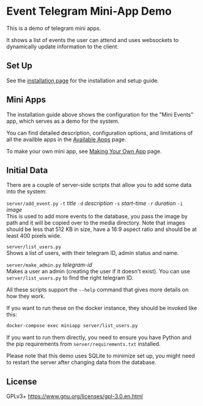 Event Telegram Mini-App Demo
============================

This is a demo of telegram mini apps.

It shows a list of events the user can attend and uses websockets to dynamically
update information to the client.


Set Up
------

See the [installation page](./docs/installation/basic.md) for the installation and
setup guide.


Mini Apps
---------

The installation guide above shows the configuration for the "Mini Events" app, which serves as a demo for the system.

You can find detailed description, configuration options, and limitations of all the availble apps in the
[Available Apps](./docs/apps/index.md) page.

To make your own mini app, see [Making Your Own App](./docs/apps/custom.md) page.


Initial Data
------------

There are a couple of server-side scripts that allow you to add some data into the system:

`server/add_event.py` `-t` _title_ `-d` _description_ `-s` _start-time_ `-r` _duration_ `-i` _image_<br/>
This is used to add more events to the database, you pass the image by path
and it will be copied over to the media directory. Note that images should
be less that 512 KB in size, have a 16:9 aspect ratio and should be at least 400 pixels wide.

`server/list_users.py`<br/>
Shows a list of users, with their telegram ID, admin status and name.

`server/make_admin.py` _telegram-id_<br/>
Makes a user an admin (creating the user if it doesn't exist).
You can use `server/list_users.py` to find the right telegram ID.

All these scripts support the `--help` command that gives more details on how they work.

If you want to run these on the docker instance, they should be invoked like this:

```bash
docker-compose exec miniapp server/list_users.py
```

If you want to run them directly, you need to ensure you have Python
and the pip requirements from `server/requirements.txt` installed.

Please note that this demo uses SQLite to minimize set up, you might need to restart the server after changing data
from the database.


License
-------

GPLv3+ https://www.gnu.org/licenses/gpl-3.0.en.html
